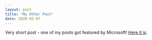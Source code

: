 ```yaml
---
layout: post
title: "My Other Post"
date: 2020-05-07
---
```


Very short post - one of my posts got featured by Microsoft!
[Here it is](https://devblogs.microsoft.com/cse/2019/03/29/using-uport-for-authentication-on-blockchain/).